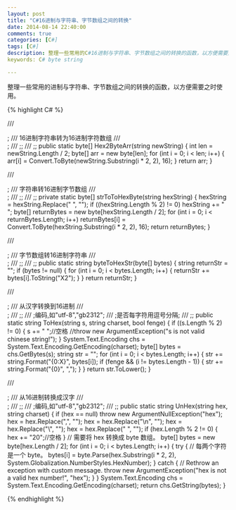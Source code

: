 ```yaml
---
layout: post
title: "C#16进制与字符串、字节数组之间的转换"
date: 2014-08-14 22:40:00 
comments: true
categories: [C#]
tags: [C#]
description: 整理一些常用的C#16进制与字符串、字节数组之间的转换的函数，以方便需要之时使用。
keywords: C# byte string

---
```


整理一些常用的进制与字符串、字节数组之间的转换的函数，以方便需要之时使用。

{% highlight C# %}

/// <summary>; 
/// 16进制字符串转为16进制字符数组 
/// </summary>; 
/// <param name="newString">;</param>; 
/// <returns>;</returns>; 
public static byte[] Hex2ByteArr(string newString)
{
    int len = newString.Length / 2;
    byte[] arr = new byte[len];
    for (int i = 0; i < len; i++)
    {
        arr[i] = Convert.ToByte(newString.Substring(i * 2, 2), 16);
    }
    return arr;
}

/// <summary>; 
/// 字符串转16进制字节数组 
/// </summary>; 
/// <param name="hexString">;</param>; 
/// <returns>;</returns>; 
private static byte[] strToToHexByte(string hexString) 
{ 
	hexString = hexString.Replace(" ", ""); 
	if ((hexString.Length % 2) != 0) 
		hexString += " "; 
	byte[] returnBytes = new byte[hexString.Length / 2]; 
	for (int i = 0; i < returnBytes.Length; i++) 
		returnBytes[i] = Convert.ToByte(hexString.Substring(i * 2, 2), 16); 
	return returnBytes; 
} 

/// <summary>; 
/// 字节数组转16进制字符串 
/// </summary>; 
/// <param name="bytes">;</param>; 
/// <returns>;</returns>; 
public static string byteToHexStr(byte[] bytes) 
{ 
	string returnStr = ""; 
	if (bytes != null) 
	{ 
		for (int i = 0; i < bytes.Length; i++) 
		{ 
			returnStr += bytes[i].ToString("X2"); 
		} 
	} 
	return returnStr; 
} 

/// <summary>; 
/// 从汉字转换到16进制 
/// </summary>; 
/// <param name="s">;</param>; 
/// <param name="charset">;编码,如"utf-8","gb2312"</param>; 
/// <param name="fenge">;是否每字符用逗号分隔</param>; 
/// <returns>;</returns>; 
public static string ToHex(string s, string charset, bool fenge) 
{ 
	if ((s.Length % 2) != 0) 
	{ 
		s += " ";//空格 
		//throw new ArgumentException("s is not valid chinese string!"); 
	} 
	System.Text.Encoding chs = System.Text.Encoding.GetEncoding(charset); 
	byte[] bytes = chs.GetBytes(s); 
	string str = ""; 
	for (int i = 0; i < bytes.Length; i++) 
	{ 
		str += string.Format("{0:X}", bytes[i]); 
		if (fenge && (i != bytes.Length - 1)) 
		{ 
			str += string.Format("{0}", ","); 
		} 
	} 
	return str.ToLower(); 
} 

///<summary>; 
/// 从16进制转换成汉字 
/// </summary>; 
/// <param name="hex">;</param>; 
/// <param name="charset">;编码,如"utf-8","gb2312"</param>; 
/// <returns>;</returns>; 
public static string UnHex(string hex, string charset) 
{ 
	if (hex == null) 
	throw new ArgumentNullException("hex"); 
	hex = hex.Replace(",", ""); 
	hex = hex.Replace("\n", ""); 
	hex = hex.Replace("\\", ""); 
	hex = hex.Replace(" ", ""); 
	if (hex.Length % 2 != 0)
	{ 
		hex += "20";//空格 
	} 
	// 需要将 hex 转换成 byte 数组。 
	byte[] bytes = new byte[hex.Length / 2]; 
	for (int i = 0; i < bytes.Length; i++) 
	{ 
		try 
		{ 
			// 每两个字符是一个 byte。 
			bytes[i] = byte.Parse(hex.Substring(i * 2, 2), System.Globalization.NumberStyles.HexNumber); 
		} 
		catch 
		{ 
			// Rethrow an exception with custom message. 
			throw new ArgumentException("hex is not a valid hex number!", "hex"); 
		} 
	} 
	System.Text.Encoding chs = System.Text.Encoding.GetEncoding(charset); 
	return chs.GetString(bytes); 
}

{% endhighlight %} 